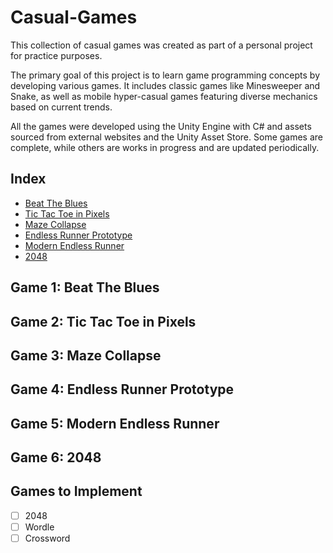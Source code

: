 # Casual-Games

This collection of casual games was created as part of a personal project for practice purposes.

The primary goal of this project is to learn game programming concepts by developing various games. It includes classic games like Minesweeper and Snake, as well as mobile hyper-casual games featuring diverse mechanics based on current trends.

All the games were developed using the Unity Engine with C# and assets sourced from external websites and the Unity Asset Store. Some games are complete, while others are works in progress and are updated periodically.

## Index
- [Beat The Blues](#game-1-beat-the-blues)
- [Tic Tac Toe in Pixels](#game-2-tic-tac-toe-in-pixels)
- [Maze Collapse](#game-3-maze-collapse)
- [Endless Runner Prototype](#game-4-endless-runner-prototype)
- [Modern Endless Runner](#game-5-modern-endless-runner)
- [2048](#game-6-2048)

## Game 1: Beat The Blues
## Game 2: Tic Tac Toe in Pixels
## Game 3: Maze Collapse
## Game 4: Endless Runner Prototype
## Game 5: Modern Endless Runner
## Game 6: 2048

## Games to Implement
- [ ] 2048
- [ ] Wordle
- [ ] Crossword
